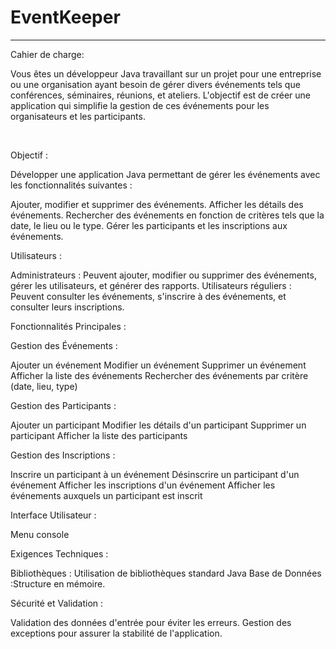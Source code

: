 # EventKeeper

********************************************************************************************

Cahier de charge:


Vous êtes un développeur Java travaillant sur un projet pour une entreprise ou une organisation ayant besoin de gérer divers événements tels que conférences, séminaires, réunions, et ateliers. L'objectif est de créer une application qui simplifie la gestion de ces événements pour les organisateurs et les participants.

​

Objectif :

Développer une application Java permettant de gérer les événements avec les fonctionnalités suivantes :

Ajouter, modifier et supprimer des événements.
Afficher les détails des événements.
Rechercher des événements en fonction de critères tels que la date, le lieu ou le type.
Gérer les participants et les inscriptions aux événements.
​

Utilisateurs :

Administrateurs : Peuvent ajouter, modifier ou supprimer des événements, gérer les utilisateurs, et générer des rapports.
Utilisateurs réguliers : Peuvent consulter les événements, s'inscrire à des événements, et consulter leurs inscriptions.
​

Fonctionnalités Principales :

Gestion des Événements :

Ajouter un événement
Modifier un événement
Supprimer un événement
Afficher la liste des événements
Rechercher des événements par critère (date, lieu, type)

Gestion des Participants :

Ajouter un participant
Modifier les détails d'un participant
Supprimer un participant
Afficher la liste des participants

Gestion des Inscriptions :

Inscrire un participant à un événement
Désinscrire un participant d'un événement
Afficher les inscriptions d'un événement
Afficher les événements auxquels un participant est inscrit

Interface Utilisateur :

Menu console
​

Exigences Techniques :

Bibliothèques : Utilisation de bibliothèques standard Java
Base de Données :Structure en mémoire.

Sécurité et Validation :

Validation des données d'entrée pour éviter les erreurs.
Gestion des exceptions pour assurer la stabilité de l'application.
